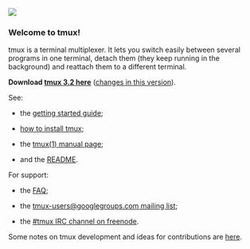 ![](https://github.com/tmux/tmux/blob/master/logo/tmux-logo-medium.png?raw=true)

### Welcome to tmux!

tmux is a terminal multiplexer. It lets you switch easily between several
programs in one terminal, detach them (they keep running in the background) and
reattach them to a different terminal.

**Download [tmux 3.2 here](https://github.com/tmux/tmux/releases/download/3.2/tmux-3.2.tar.gz)**
([changes in this version](https://raw.githubusercontent.com/tmux/tmux/3.2/CHANGES)).

See:

* the [getting started guide](Getting-Started);

* [how to install tmux](Installing);

* the [tmux(1) manual page](http://man.openbsd.org/OpenBSD-current/man1/tmux.1);

* and the [README](https://github.com/tmux/tmux/blob/master/.github/README.md).

For support:

* the [FAQ](FAQ);

* the [tmux-users@googlegroups.com mailing list](mailto:tmux-users@googlegroups.com);

* the [#tmux IRC channel on freenode](irc://irc.freenode.net/tmux).

Some notes on tmux development and ideas for contributions are [here](Contributing).
